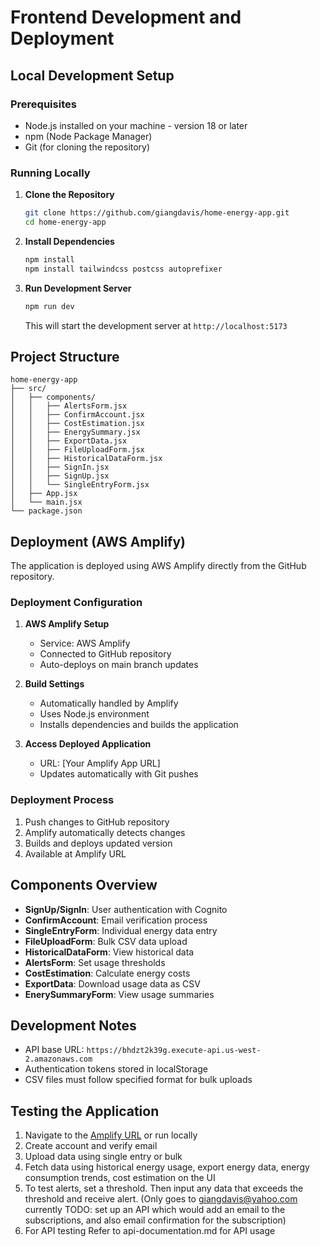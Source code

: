 # Frontend Development and Deployment

## Local Development Setup

### Prerequisites
- Node.js installed on your machine - version 18 or later 
- npm (Node Package Manager)
- Git (for cloning the repository)

### Running Locally
1. **Clone the Repository**
   ```bash
   git clone https://github.com/giangdavis/home-energy-app.git
   cd home-energy-app
   ```

2. **Install Dependencies**
   ```bash
   npm install
   npm install tailwindcss postcss autoprefixer
   ```

3. **Run Development Server**
   ```bash
   npm run dev
   ```
   This will start the development server at `http://localhost:5173`

## Project Structure
```
home-energy-app
├── src/
│   ├── components/
│   │   ├── AlertsForm.jsx
│   │   ├── ConfirmAccount.jsx
│   │   ├── CostEstimation.jsx
│   │   ├── EnergySummary.jsx
│   │   ├── ExportData.jsx
│   │   ├── FileUploadForm.jsx
│   │   ├── HistoricalDataForm.jsx
│   │   ├── SignIn.jsx
│   │   ├── SignUp.jsx
│   │   └── SingleEntryForm.jsx
│   ├── App.jsx
│   └── main.jsx
└── package.json
```

## Deployment (AWS Amplify)

The application is deployed using AWS Amplify directly from the GitHub repository.

### Deployment Configuration
1. **AWS Amplify Setup**
   - Service: AWS Amplify
   - Connected to GitHub repository
   - Auto-deploys on main branch updates

2. **Build Settings**
   - Automatically handled by Amplify
   - Uses Node.js environment
   - Installs dependencies and builds the application

3. **Access Deployed Application**
   - URL: [Your Amplify App URL]
   - Updates automatically with Git pushes

### Deployment Process
1. Push changes to GitHub repository
2. Amplify automatically detects changes
3. Builds and deploys updated version
4. Available at Amplify URL

## Components Overview
- **SignUp/SignIn**: User authentication with Cognito
- **ConfirmAccount**: Email verification process
- **SingleEntryForm**: Individual energy data entry
- **FileUploadForm**: Bulk CSV data upload
- **HistoricalDataForm**: View historical data
- **AlertsForm**: Set usage thresholds
- **CostEstimation**: Calculate energy costs
- **ExportData**: Download usage data as CSV
- **EnerySummaryForm**: View usage summaries

## Development Notes
- API base URL: `https://bhdzt2k39g.execute-api.us-west-2.amazonaws.com`
- Authentication tokens stored in localStorage
- CSV files must follow specified format for bulk uploads

## Testing the Application
1. Navigate to the [Amplify URL](https://main.d2qbgmcglyi3ta.amplifyapp.com/) or run locally
2. Create account and verify email
3. Upload data using single entry or bulk 
4. Fetch data using historical energy usage, export energy data, energy consumption trends, cost estimation on the UI
5. To test alerts,  set a threshold. Then input any data that exceeds the threshold and receive alert. (Only goes to giangdavis@yahoo.com currently TODO: set up an API which would add an email to the subscriptions, and also email confirmation for the subscription)
6. For API testing Refer to api-documentation.md for API usage